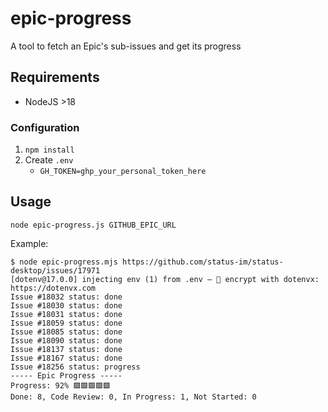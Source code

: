 # epic-progress

A tool to fetch an Epic's sub-issues and get its progress

## Requirements

- NodeJS >18

### Configuration

1. `npm install`
2. Create `.env`
   - `GH_TOKEN=ghp_your_personal_token_here`

## Usage

```terminal
node epic-progress.js GITHUB_EPIC_URL
```

Example:
```
$ node epic-progress.mjs https://github.com/status-im/status-desktop/issues/17971
[dotenv@17.0.0] injecting env (1) from .env – 🔐 encrypt with dotenvx: https://dotenvx.com
Issue #18032 status: done
Issue #18030 status: done
Issue #18031 status: done
Issue #18059 status: done
Issue #18085 status: done
Issue #18090 status: done
Issue #18137 status: done
Issue #18167 status: done
Issue #18256 status: progress
----- Epic Progress -----
Progress: 92% 🟩🟩🟩🟩🟩
Done: 8, Code Review: 0, In Progress: 1, Not Started: 0
```